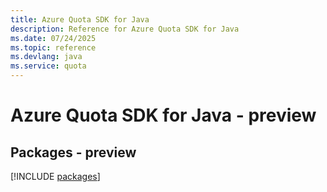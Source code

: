 ```yaml
---
title: Azure Quota SDK for Java
description: Reference for Azure Quota SDK for Java
ms.date: 07/24/2025
ms.topic: reference
ms.devlang: java
ms.service: quota
---
```

# Azure Quota SDK for Java - preview
## Packages - preview
[!INCLUDE [packages](quota-index.md)]
